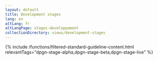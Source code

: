 ```yaml
---
layout: default
title: Development stages
lang: en
altLang: fr
altLangPage: stages-developpement
collectionDirectory: views/development-stages
---
```


{% include /functions/filtered-standard-guideline-content.html relevantTags="dpgn-stage-alpha,dpgn-stage-beta,dpgn-stage-live" %}
